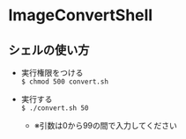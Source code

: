 # ImageConvertShell

## シェルの使い方

* 実行権限をつける    
`$ chmod 500 convert.sh`    

* 実行する    
`$ ./convert.sh 50`    
	* ※引数は0から99の間で入力してください

